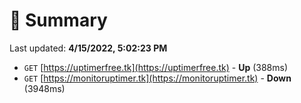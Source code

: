 # 📖 Summary
Last updated: **4/15/2022, 5:02:23 PM**

- `GET` [https://uptimerfree.tk](https://uptimerfree.tk) - **Up** (388ms)
- `GET` [https://monitoruptimer.tk](https://monitoruptimer.tk) - **Down** (3948ms)
